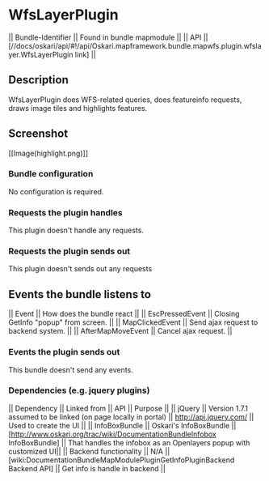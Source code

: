 # WfsLayerPlugin

|| Bundle-Identifier || Found in bundle mapmodule ||
|| API || [//docs/oskari/api/#!/api/Oskari.mapframework.bundle.mapwfs.plugin.wfslayer.WfsLayerPlugin link] ||

## Description
WfsLayerPlugin does WFS-related queries, does featureinfo requests, draws image tiles and highlights features.

## Screenshot
[[Image(highlight.png)]]


### Bundle configuration

No configuration is required. 


### Requests the plugin handles

This plugin doesn't handle any requests.

### Requests the plugin sends out

This plugin doesn't sends out any requests

## Events the bundle listens to

|| Event || How does the bundle react ||
|| EscPressedEvent || Closing GetInfo "popup" from screen. ||
|| MapClickedEvent || Send ajax request to backend system. ||
|| AfterMapMoveEvent || Cancel ajax request. ||


### Events the plugin sends out

This bundle doesn't send any events.

### Dependencies (e.g. jquery plugins)

|| Dependency || Linked from || API || Purpose ||
|| jQuery || Version 1.7.1 assumed to be linked (on page locally in portal) || http://api.jquery.com/ || Used to create the UI ||
|| InfoBoxBundle || Oskari's InfoBoxBundle || [http://www.oskari.org/trac/wiki/DocumentationBundleInfobox InfoBoxBundle] || That handles the infobox as an Openlayers popup with customized UI||
|| Backend functionality || N/A || [wiki:DocumentationBundleMapModulePluginGetInfoPluginBackend Backend API] || Get info is handle in backend ||